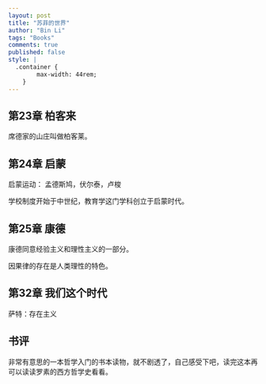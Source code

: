 ```yaml
---
layout: post
title: "苏菲的世界"
author: "Bin Li"
tags: "Books"
comments: true
published: false
style: |
  .container {
        max-width: 44rem;
    } 
---
```



## 第23章 柏客来
席德家的山庄叫做柏客莱。

## 第24章 启蒙
启蒙运动：
孟德斯鸠，伏尔泰，卢梭

学校制度开始于中世纪，教育学这门学科创立于启蒙时代。

## 第25章 康德
康德同意经验主义和理性主义的一部分。

因果律的存在是人类理性的特色。

## 第32章 我们这个时代
萨特：存在主义

## 书评
非常有意思的一本哲学入门的书本读物，就不剧透了，自己感受下吧，读完这本再可以读读罗素的西方哲学史看看。

